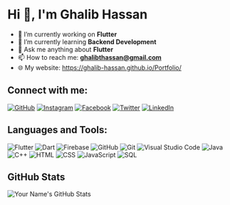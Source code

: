 
# Hi 👋, I'm Ghalib Hassan

- 🔭 I’m currently working on **Flutter**
- 🌱 I’m currently learning **Backend Development**
- 💬 Ask me anything about **Flutter**
- 📫 How to reach me: **ghalibthassan@gmail.com**
- 🌐 My website: https://ghalib-hassan.github.io/Portfolio/

## Connect with me:

[![GitHub](https://img.shields.io/badge/GitHub-333?style=for-the-badge&logo=github&logoColor=white)](https://github.com/ghalib-Hassan)
[![Instagram](https://img.shields.io/badge/Instagram-E4405F?style=for-the-badge&logo=instagram&logoColor=white)](https://www.instagram.com/ghalib_hassan123/)
[![Facebook](https://img.shields.io/badge/Facebook-1877F2?style=for-the-badge&logo=facebook&logoColor=white)](https://www.facebook.com/ghalib.hassan.2003)
[![Twitter](https://img.shields.io/badge/Twitter-1DA1F2?style=for-the-badge&logo=twitter&logoColor=white)](https://x.com/GhalibH14N?t=GmWDBo9mAdvt-x5T1R76Qg&s=09)
[![LinkedIn](https://img.shields.io/badge/LinkedIn-0077B5?style=for-the-badge&logo=linkedin&logoColor=white)](https://www.linkedin.com/in/ghalib-hassan)


## Languages and Tools:

![Flutter](https://img.shields.io/badge/Flutter-02569B?style=for-the-badge&logo=flutter&logoColor=white)
![Dart](https://img.shields.io/badge/Dart-0175C2?style=for-the-badge&logo=dart&logoColor=white)
![Firebase](https://img.shields.io/badge/Firebase-FFCA28?style=for-the-badge&logo=firebase&logoColor=black)
![GitHub](https://img.shields.io/badge/GitHub-333?style=for-the-badge&logo=github&logoColor=white)
![Git](https://img.shields.io/badge/Git-F05032?style=for-the-badge&logo=git&logoColor=white)
![Visual Studio Code](https://img.shields.io/badge/Visual_Studio_Code-007ACC?style=for-the-badge&logo=visual-studio-code&logoColor=white)
![Java](https://img.shields.io/badge/Java-ED8B00?style=for-the-badge&logo=java&logoColor=white)
![C++](https://img.shields.io/badge/C%2B%2B-00599C?style=for-the-badge&logo=c%2B%2B&logoColor=white)
![HTML](https://img.shields.io/badge/HTML5-E34F26?style=for-the-badge&logo=html5&logoColor=white)
![CSS](https://img.shields.io/badge/CSS3-1572B6?style=for-the-badge&logo=css3&logoColor=white)
![JavaScript](https://img.shields.io/badge/JavaScript-F7DF1E?style=for-the-badge&logo=javascript&logoColor=black)
![SQL](https://img.shields.io/badge/SQL-336791?style=for-the-badge&logo=postgresql&logoColor=white)

## GitHub Stats

![Your Name's GitHub Stats](https://github-readme-stats.vercel.app/api?username=Ghalib-Hassan&show_icons=true&theme=dark)
